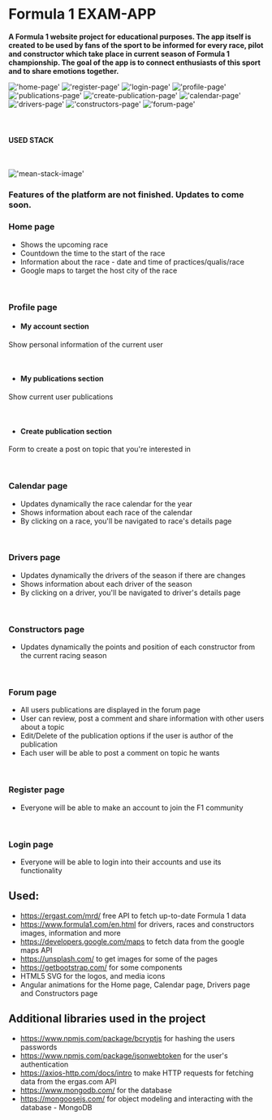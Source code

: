 # Formula 1 EXAM-APP

**A Formula 1 website project for educational purposes. The app itself is created to be used by fans of the sport to be informed for every race, pilot and constructor which take place in current season of Formula 1 championship. The goal of the app is to connect enthusiasts of this sport and to share emotions together.**

!['home-page'](src/assets/md-images/home-page.png)
!['register-page'](src/assets/md-images/register-page.png)
!['login-page'](src/assets/md-images/login-page.png)
!['profile-page'](src/assets/md-images/profile-page.png)
!['publications-page'](src/assets/md-images/my-publications-page.png)
!['create-publication-page'](src/assets/md-images/create-publication-page.png)
!['calendar-page'](src/assets/md-images/calendar-page.png)
!['drivers-page'](src/assets/md-images/drivers-page.png)
!['constructors-page'](src/assets/md-images/constructors-page.png)
!['forum-page'](src/assets/md-images/forum-page.png)


</br> 
 
<h3 style="text-align: center">

 <h4> USED STACK </h4>
</h3>

</br>

!['mean-stack-image'](md-images/mean-stack.png)

### Features of the platform are not finished. Updates to come soon.

### **Home page**
- Shows the upcoming race
- Countdown the time to the start of the race
- Information about the race - date and time of practices/qualis/race
- Google maps to target the host city of the race

 </br>

### **Profile page**
- #### **My account section**
 Show personal information of the current user

 </br>

- #### **My publications section**
 Show current user publications
 
 </br>

- #### **Create publication section**
 Form to create a post on topic that you're interested in

</br>

### **Calendar page**

- Updates dynamically the race calendar for the year
- Shows information about each race of the calendar
- By clicking on a race, you'll be navigated to race's details page

</br>

### **Drivers page**
- Updates dynamically the drivers of the season if there are changes
- Shows information about each driver of the season
- By clicking on a driver, you'll be navigated to driver's details page

</br>

### **Constructors page**
- Updates dynamically the points and position of each constructor from the current racing season

</br>

### **Forum page**
- All users publications are displayed in the forum page
- User can review, post a comment and share information with other users about a topic
- Edit/Delete of the publication options if the user is author of the publication
- Each user will be able to post a comment on topic he wants

</br>

### **Register page**
- Everyone will be able to make an account to join the F1 community

</br>

### **Login page**
- Everyone will be able to login into their accounts and use its functionality


## Used:
 - https://ergast.com/mrd/ free API to fetch up-to-date Formula 1 data
 - https://www.formula1.com/en.html for drivers, races and constructors images, information and more
 - https://developers.google.com/maps to fetch data from the google maps API
 - https://unsplash.com/ to get images for some of the pages
 - https://getbootstrap.com/ for some components
 - HTML5 SVG for the logos, and media icons
 - Angular animations for the Home page, Calendar page, Drivers page and Constructors page

## Additional libraries used in the project
 - https://www.npmjs.com/package/bcryptjs for hashing the users passwords
 - https://www.npmjs.com/package/jsonwebtoken for the user's authentication
 - https://axios-http.com/docs/intro to make HTTP requests for fetching data from the ergas.com API
 - https://www.mongodb.com/ for the database
 - https://mongoosejs.com/ for object modeling and interacting with the database - MongoDB
